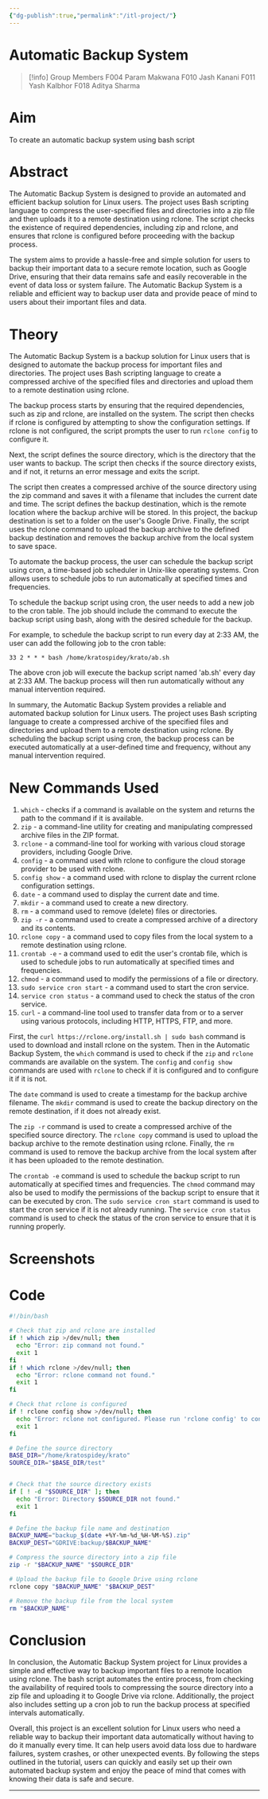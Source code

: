 ```yaml
---
{"dg-publish":true,"permalink":"/itl-project/"}
---
```


# Automatic Backup System

> [!info] Group Members 
> F004 Param Makwana
> F010 Jash Kanani
> F011 Yash Kalbhor
> F018 Aditya Sharma

# Aim
To create an automatic backup system using bash script

# Abstract
The Automatic Backup System is designed to provide an automated and efficient backup solution for Linux users. The project uses Bash scripting language to compress the user-specified files and directories into a zip file and then uploads it to a remote destination using rclone. The script checks the existence of required dependencies, including zip and rclone, and ensures that rclone is configured before proceeding with the backup process.

The system aims to provide a hassle-free and simple solution for users to backup their important data to a secure remote location, such as Google Drive, ensuring that their data remains safe and easily recoverable in the event of data loss or system failure. The Automatic Backup System is a reliable and efficient way to backup user data and provide peace of mind to users about their important files and data.
# Theory
The Automatic Backup System is a backup solution for Linux users that is designed to automate the backup process for important files and directories. The project uses Bash scripting language to create a compressed archive of the specified files and directories and upload them to a remote destination using rclone.

The backup process starts by ensuring that the required dependencies, such as zip and rclone, are installed on the system. The script then checks if rclone is configured by attempting to show the configuration settings. If rclone is not configured, the script prompts the user to run `rclone config` to configure it.

Next, the script defines the source directory, which is the directory that the user wants to backup. The script then checks if the source directory exists, and if not, it returns an error message and exits the script.

The script then creates a compressed archive of the source directory using the zip command and saves it with a filename that includes the current date and time. The script defines the backup destination, which is the remote location where the backup archive will be stored. In this project, the backup destination is set to a folder on the user's Google Drive. Finally, the script uses the rclone command to upload the backup archive to the defined backup destination and removes the backup archive from the local system to save space.

To automate the backup process, the user can schedule the backup script using cron, a time-based job scheduler in Unix-like operating systems. Cron allows users to schedule jobs to run automatically at specified times and frequencies.

To schedule the backup script using cron, the user needs to add a new job to the cron table. The job should include the command to execute the backup script using bash, along with the desired schedule for the backup.

For example, to schedule the backup script to run every day at 2:33 AM, the user can add the following job to the cron table:
```SHELL
33 2 * * * bash /home/kratospidey/krato/ab.sh
```

The above cron job will execute the backup script named 'ab.sh' every day at 2:33 AM. The backup process will then run automatically without any manual intervention required.

In summary, the Automatic Backup System provides a reliable and automated backup solution for Linux users. The project uses Bash scripting language to create a compressed archive of the specified files and directories and upload them to a remote destination using rclone. By scheduling the backup script using cron, the backup process can be executed automatically at a user-defined time and frequency, without any manual intervention required.
# New Commands Used
1. `which` - checks if a command is available on the system and returns the path to the command if it is available.
2.  `zip` - a command-line utility for creating and manipulating compressed archive files in the ZIP format.
3.  `rclone` - a command-line tool for working with various cloud storage providers, including Google Drive.
4.  `config` - a command used with rclone to configure the cloud storage provider to be used with rclone.
5.  `config show` - a command used with rclone to display the current rclone configuration settings.
6.  `date` - a command used to display the current date and time.
7.  `mkdir` - a command used to create a new directory.
8.  `rm` - a command used to remove (delete) files or directories.
9.  `zip -r` - a command used to create a compressed archive of a directory and its contents.
10.  `rclone copy` - a command used to copy files from the local system to a remote destination using rclone.
11.  `crontab -e` - a command used to edit the user's crontab file, which is used to schedule jobs to run automatically at specified times and frequencies.
12.  `chmod` - a command used to modify the permissions of a file or directory.
13.  `sudo service cron start` - a command used to start the cron service.
14.  `service cron status` - a command used to check the status of the cron service.
15.  `curl` - a command-line tool used to transfer data from or to a server using various protocols, including HTTP, HTTPS, FTP, and more.

First, the `curl https://rclone.org/install.sh | sudo bash` command is used to download and install rclone on the system.
Then in the Automatic Backup System, the `which` command is used to check if the `zip` and `rclone` commands are available on the system. The `config` and `config show` commands are used with `rclone` to check if it is configured and to configure it if it is not.

The `date` command is used to create a timestamp for the backup archive filename. The `mkdir` command is used to create the backup directory on the remote destination, if it does not already exist.

The `zip -r` command is used to create a compressed archive of the specified source directory. The `rclone copy` command is used to upload the backup archive to the remote destination using rclone. Finally, the `rm` command is used to remove the backup archive from the local system after it has been uploaded to the remote destination.

The `crontab -e` command is used to schedule the backup script to run automatically at specified times and frequencies. The `chmod` command may also be used to modify the permissions of the backup script to ensure that it can be executed by cron. The `sudo service cron start` command is used to start the cron service if it is not already running. The `service cron status` command is used to check the status of the cron service to ensure that it is running properly.

# Screenshots


# Code

```Bash
#!/bin/bash

# Check that zip and rclone are installed
if ! which zip >/dev/null; then
  echo "Error: zip command not found."
  exit 1
fi
if ! which rclone >/dev/null; then
  echo "Error: rclone command not found."
  exit 1
fi

# Check that rclone is configured
if ! rclone config show >/dev/null; then
  echo "Error: rclone not configured. Please run 'rclone config' to configure it."
  exit 1
fi

# Define the source directory
BASE_DIR="/home/kratospidey/krato"
SOURCE_DIR="$BASE_DIR/test"


# Check that the source directory exists
if [ ! -d "$SOURCE_DIR" ]; then
  echo "Error: Directory $SOURCE_DIR not found."
  exit 1
fi

# Define the backup file name and destination
BACKUP_NAME="backup_$(date +%Y-%m-%d_%H-%M-%S).zip"
BACKUP_DEST="GDRIVE:backup/$BACKUP_NAME"

# Compress the source directory into a zip file
zip -r "$BACKUP_NAME" "$SOURCE_DIR"

# Upload the backup file to Google Drive using rclone
rclone copy "$BACKUP_NAME" "$BACKUP_DEST"

# Remove the backup file from the local system
rm "$BACKUP_NAME"
```
# Conclusion

In conclusion, the Automatic Backup System project for Linux provides a simple and effective way to backup important files to a remote location using rclone. The bash script automates the entire process, from checking the availability of required tools to compressing the source directory into a zip file and uploading it to Google Drive via rclone. Additionally, the project also includes setting up a cron job to run the backup process at specified intervals automatically.

Overall, this project is an excellent solution for Linux users who need a reliable way to backup their important data automatically without having to do it manually every time. It can help users avoid data loss due to hardware failures, system crashes, or other unexpected events. By following the steps outlined in the tutorial, users can quickly and easily set up their own automated backup system and enjoy the peace of mind that comes with knowing their data is safe and secure.

---


